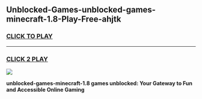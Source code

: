 
## Unblocked-Games-unblocked-games-minecraft-1.8-Play-Free-ahjtk
<h3>
<a href="https://premium76.site?title=unblocked-games-minecraft-1.8&ref=10A">CLICK TO PLAY</a></h3>
<hr>

<h3>
<a href="https://premium76.site?title=unblocked-games-minecraft-1.8&ref=10A">CLICK 2 PLAY</a>
  
</h3>

<a href="https://premium76.site?title=unblocked-games-minecraft-1.8&ref=10A"><img src="https://clearcache.store/games.png"></a>


**unblocked-games-minecraft-1.8 games unblocked: Your Gateway to Fun and Accessible Online Gaming**
